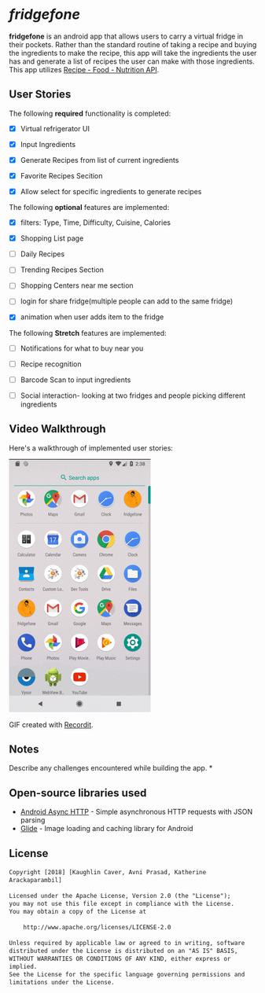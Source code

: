 # *fridgefone*

**fridgefone** is an android app that allows users to carry a virtual fridge in their pockets. Rather than the standard routine of taking a recipe and buying the ingredients to make the recipe, this app will take the ingredients the user has and generate a list of recipes the user can make with those ingredients. This app utilizes [Recipe - Food - Nutrition API](https://market.mashape.com/spoonacular/recipe-food-nutrition#get-food-information). 

## User Stories

The following **required** functionality is completed:

* [X] Virtual refrigerator UI
* [X] Input Ingredients
* [X] Generate Recipes from list of current ingredients
* [X] Favorite Recipes Secition
* [X] Allow select for specific ingredients to generate recipes


The following **optional** features are implemented:

* [X] filters: Type, Time, Difficulty, Cuisine, Calories
* [X] Shopping List page
* [ ] Daily Recipes
* [ ] Trending Recipes Section
* [ ] Shopping Centers near me section
* [ ] login for share fridge(multiple people can add to the same fridge)
* [X] animation when user adds item to the fridge


The following **Stretch** features are implemented:

* [ ] Notifications for what to buy near you
* [ ] Recipe recognition
* [ ] Barcode Scan to input ingredients
* [ ] Social interaction- looking at two fridges and people picking different ingredients



## Video Walkthrough

Here's a walkthrough of implemented user stories:

![](IMG_9189.GIF)

GIF created with [Recordit](http://recordit.co/).

## Notes

Describe any challenges encountered while building the app.
*

## Open-source libraries used

- [Android Async HTTP](https://github.com/loopj/android-async-http) - Simple asynchronous HTTP requests with JSON parsing
- [Glide](https://github.com/bumptech/glide) - Image loading and caching library for Android

## License

    Copyright [2018] [Kaughlin Caver, Avni Prasad, Katherine Arackaparambil]

    Licensed under the Apache License, Version 2.0 (the "License");
    you may not use this file except in compliance with the License.
    You may obtain a copy of the License at

        http://www.apache.org/licenses/LICENSE-2.0

    Unless required by applicable law or agreed to in writing, software
    distributed under the License is distributed on an "AS IS" BASIS,
    WITHOUT WARRANTIES OR CONDITIONS OF ANY KIND, either express or implied.
    See the License for the specific language governing permissions and
    limitations under the License.
